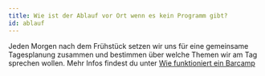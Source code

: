 ```yaml
---
title: Wie ist der Ablauf vor Ort wenn es kein Programm gibt?
id: ablauf
---
```


Jeden Morgen nach dem Frühstück setzen wir uns für eine gemeinsame Tagesplanung zusammen und bestimmen über welche Themen wir am Tag sprechen wollen.
Mehr Infos findest du unter [Wie funktioniert ein Barcamp](../infos#wie-funktioniert-ein-barcamp)
